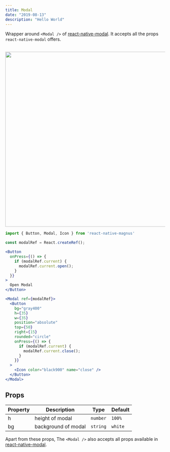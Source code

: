 ```yaml
---
title: Modal
date: "2019-08-13"
description: "Hello World"
---
```


Wrapper around `<Modal />` of [react-native-modal](https://github.com/react-native-community/react-native-modal). It accepts all the props `react-native-modal` offers.

<br />

<img src="/images/docs/modal/1.gif" class="rounded-lg" style="height: 550px; width: auto;" />

<br />

```jsx
import { Button, Modal, Icon } from 'react-native-magnus'

const modalRef = React.createRef();

<Button
  onPress={() => {
    if (modalRef.current) {
      modalRef.current.open();
    }
  }}
>
  Open Modal
</Button>

<Modal ref={modalRef}>
  <Button
    bg="gray400"
    h={35}
    w={35}
    position="absolute"
    top={50}
    right={15}
    rounded="circle"
    onPress={() => {
      if (modalRef.current) {
        modalRef.current.close();
      }
    }}
  >
    <Icon color="black900" name="close" />
  </Button>
</Modal>
```

## Props

| Property | Description         | Type     | Default |
| -------- | ------------------- | -------- | ------- |
| h        | height of modal     | `number` | `100%`  |
| bg       | background of modal | `string` | `white` |

Apart from these props, The `<Modal />` also accepts all props available in [react-native-modal](https://github.com/react-native-community/react-native-modal).
